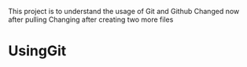 This project is to understand the usage of Git and Github
Changed now after pulling
Changing after creating two more files
# UsingGit
